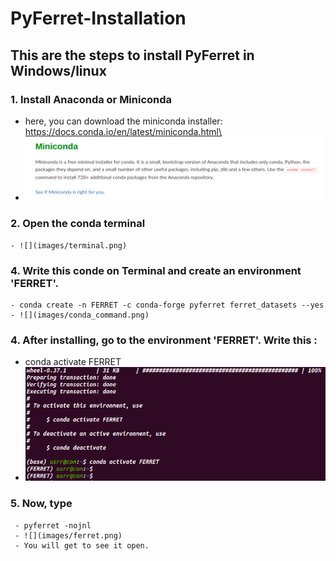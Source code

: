 # PyFerret-Installation

## This are the steps to install PyFerret in Windows/linux
### 1. Install Anaconda or Miniconda
   - here, you can download the miniconda installer: https://docs.conda.io/en/latest/miniconda.html\
  - ![](images/conda.png)
### 2. Open the conda terminal  
    - ![](images/terminal.png)
### 4. Write this conde on Terminal and create an environment 'FERRET'. 
    - conda create -n FERRET -c conda-forge pyferret ferret_datasets --yes
    - ![](images/conda_command.png)
    
### 4. After installing, go to the environment 'FERRET'. Write this :
   - conda activate FERRET 
   - ![](images/ferret_env.png)
### 5. Now, type 
     - pyferret -nojnl
     - ![](images/ferret.png)
     - You will get to see it open.
  

